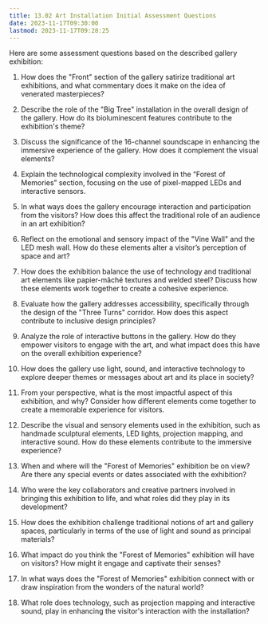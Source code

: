 ```yaml
---
title: 13.02 Art Installation Initial Assessment Questions
date: 2023-11-17T09:30:00
lastmod: 2023-11-17T09:28:25
---
```


Here are some assessment questions based on the described gallery exhibition:

1. How does the "Front" section of the gallery satirize traditional art exhibitions, and what commentary does it make on the idea of venerated masterpieces?
2. Describe the role of the "Big Tree" installation in the overall design of the gallery. How do its bioluminescent features contribute to the exhibition's theme?
3. Discuss the significance of the 16-channel soundscape in enhancing the immersive experience of the gallery. How does it complement the visual elements?
4. Explain the technological complexity involved in the “Forest of Memories” section, focusing on the use of pixel-mapped LEDs and interactive sensors.
5. In what ways does the gallery encourage interaction and participation from the visitors? How does this affect the traditional role of an audience in an art exhibition?
6. Reflect on the emotional and sensory impact of the "Vine Wall" and the LED mesh wall. How do these elements alter a visitor’s perception of space and art?
7. How does the exhibition balance the use of technology and traditional art elements like papier-mâché textures and welded steel? Discuss how these elements work together to create a cohesive experience.
8. Evaluate how the gallery addresses accessibility, specifically through the design of the "Three Turns" corridor. How does this aspect contribute to inclusive design principles?
9. Analyze the role of interactive buttons in the gallery. How do they empower visitors to engage with the art, and what impact does this have on the overall exhibition experience?
10. How does the gallery use light, sound, and interactive technology to explore deeper themes or messages about art and its place in society?
11. From your perspective, what is the most impactful aspect of this exhibition, and why? Consider how different elements come together to create a memorable experience for visitors.
12. Describe the visual and sensory elements used in the exhibition, such as handmade sculptural elements, LED lights, projection mapping, and interactive sound. How do these elements contribute to the immersive experience?
13. When and where will the "Forest of Memories" exhibition be on view? Are there any special events or dates associated with the exhibition?
14. Who were the key collaborators and creative partners involved in bringing this exhibition to life, and what roles did they play in its development?
15. How does the exhibition challenge traditional notions of art and gallery spaces, particularly in terms of the use of light and sound as principal materials?
16. What impact do you think the "Forest of Memories" exhibition will have on visitors? How might it engage and captivate their senses?
17. In what ways does the "Forest of Memories" exhibition connect with or draw inspiration from the wonders of the natural world?

18. What role does technology, such as projection mapping and interactive sound, play in enhancing the visitor's interaction with the installation?
